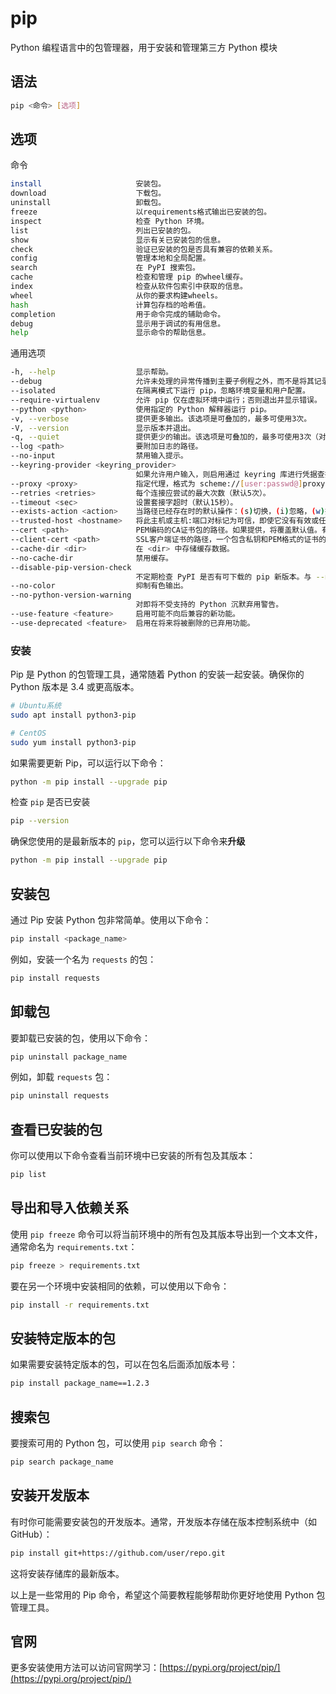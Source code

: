 pip
===

Python 编程语言中的包管理器，用于安装和管理第三方 Python 模块

## 语法

```bash
pip <命令> [选项]
```

## 选项

命令

```bash
install                     安装包。
download                    下载包。
uninstall                   卸载包。
freeze                      以requirements格式输出已安装的包。
inspect                     检查 Python 环境。
list                        列出已安装的包。
show                        显示有关已安装包的信息。
check                       验证已安装的包是否具有兼容的依赖关系。
config                      管理本地和全局配置。
search                      在 PyPI 搜索包。
cache                       检查和管理 pip 的wheel缓存。
index                       检查从软件包索引中获取的信息。
wheel                       从你的要求构建wheels。
hash                        计算包存档的哈希值。
completion                  用于命令完成的辅助命令。
debug                       显示用于调试的有用信息。
help                        显示命令的帮助信息。
```

通用选项

```bash
-h, --help                  显示帮助。
--debug                     允许未处理的异常传播到主要子例程之外，而不是将其记录到stderr。
--isolated                  在隔离模式下运行 pip，忽略环境变量和用户配置。
--require-virtualenv        允许 pip 仅在虚拟环境中运行；否则退出并显示错误。
--python <python>           使用指定的 Python 解释器运行 pip。
-v, --verbose               提供更多输出。该选项是可叠加的，最多可使用3次。
-V, --version               显示版本并退出。
-q, --quiet                 提供更少的输出。该选项是可叠加的，最多可使用3次（对应 WARNING、ERROR 和 CRITICAL 日志级别）。
--log <path>                要附加日志的路径。
--no-input                  禁用输入提示。
--keyring-provider <keyring_provider>
                            如果允许用户输入，则启用通过 keyring 库进行凭据查找。指定要使用的机制[disabled, import, subprocess]。（默认: disabled）
--proxy <proxy>             指定代理，格式为 scheme://[user:passwd@]proxy.server:port。
--retries <retries>         每个连接应尝试的最大次数（默认5次）。
--timeout <sec>             设置套接字超时（默认15秒）。
--exists-action <action>    当路径已经存在时的默认操作：(s)切换，(i)忽略，(w)擦除，(b)备份，(a)中止。
--trusted-host <hostname>   将此主机或主机:端口对标记为可信，即使它没有有效或任何 HTTPS。
--cert <path>               PEM编码的CA证书包的路径。如果提供，将覆盖默认值。有关更多信息，请参阅 pip 文档中的 'SSL证书验证'。
--client-cert <path>        SSL客户端证书的路径，一个包含私钥和PEM格式的证书的单个文件。
--cache-dir <dir>           在 <dir> 中存储缓存数据。
--no-cache-dir              禁用缓存。
--disable-pip-version-check
                            不定期检查 PyPI 是否有可下载的 pip 新版本。与 --no-index 隐含。
--no-color                  抑制有色输出。
--no-python-version-warning
                            对即将不受支持的 Python 沉默弃用警告。
--use-feature <feature>     启用可能不向后兼容的新功能。
--use-deprecated <feature>  启用在将来将被删除的已弃用功能。
```

### 安装

Pip 是 Python 的包管理工具，通常随着 Python 的安装一起安装。确保你的 Python 版本是 3.4 或更高版本。

```bash
# Ubuntu系统
sudo apt install python3-pip
```

```bash
# CentOS
sudo yum install python3-pip
```

如果需要更新 Pip，可以运行以下命令：

```bash
python -m pip install --upgrade pip
```

检查 `pip` 是否已安装

```bash
pip --version
```

确保您使用的是最新版本的 `pip`，您可以运行以下命令来**升级**

```bash
python -m pip install --upgrade pip
```

## 安装包

通过 Pip 安装 Python 包非常简单。使用以下命令：

```bash
pip install <package_name>
```

例如，安装一个名为 `requests` 的包：

```bash
pip install requests
```

## 卸载包

要卸载已安装的包，使用以下命令：

```bash
pip uninstall package_name
```

例如，卸载 `requests` 包：

```bash
pip uninstall requests
```

## 查看已安装的包

你可以使用以下命令查看当前环境中已安装的所有包及其版本：

```bash
pip list
```

## 导出和导入依赖关系

使用 `pip freeze` 命令可以将当前环境中的所有包及其版本导出到一个文本文件，通常命名为 `requirements.txt`：

```bash
pip freeze > requirements.txt
```

要在另一个环境中安装相同的依赖，可以使用以下命令：

```bash
pip install -r requirements.txt
```

## 安装特定版本的包

如果需要安装特定版本的包，可以在包名后面添加版本号：

```bash
pip install package_name==1.2.3
```

## 搜索包

要搜索可用的 Python 包，可以使用 `pip search` 命令：

```bash
pip search package_name
```

## 安装开发版本

有时你可能需要安装包的开发版本。通常，开发版本存储在版本控制系统中（如 GitHub）：

```bash
pip install git+https://github.com/user/repo.git
```

这将安装存储库的最新版本。

以上是一些常用的 Pip 命令，希望这个简要教程能够帮助你更好地使用 Python 包管理工具。

## 官网

更多安装使用方法可以访问官网学习：[https://pypi.org/project/pip/](https://pypi.org/project/pip/)
